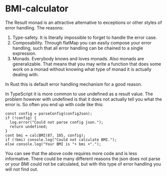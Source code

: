 # BMI-calculator

  The Result monad is an attractive alternative to exceptions or other styles
  of error handling. The reasons:
  
  1. Type-safety. It is literally impossible to forget to handle the error case.
  2. Composability. Through flatMap you can easily compose your error handling,
  such that all error handling can be chained to a single expression.
  3. Monads. Everybody knows and loves monads. Also monads are generalizable. That
  means that you may write a function that does some work on a monad without knowing
  what type of monad it is actually dealing with.  
  
  In Rust this is default error handling mechanism for a good reason. 
  
  In TypeScript it is more common to use undefined as a result value. The problem however 
  with undefined is that it does  not actually tell you what the error is. So often you end 
  up with code like this:
  
  ```
  const config = parseConfig(configJson);
  if (!config) {
    log.error("Could not parse config json.");
    return undefined;
  }
  cont bmi = calcBMI(87, 185, config);
  if (!bmi) console.log("Could not calculate BMI.");
  else console.log("Your BMI is "+ bmi +".");
  ```
  
  You can see that the above code requires more code and is less informative. There could
  be many different reasons the json does not parse or your BMI could not be calculated,
  but with this type of error handling you will not find out.
